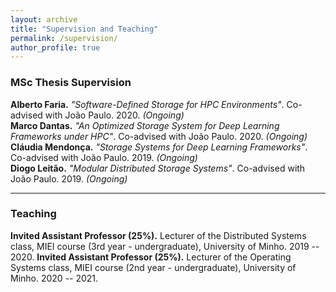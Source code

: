 ```yaml
---
layout: archive
title: "Supervision and Teaching" 
permalink: /supervision/
author_profile: true
---
```


### MSc Thesis Supervision
**Alberto Faria.** *"Software-Defined Storage for HPC Environments"*. Co-advised with João Paulo. 2020. *(Ongoing)*    
**Marco Dantas.** *"An Optimized Storage System for Deep Learning Frameworks under HPC"*. Co-advised with João Paulo. 2020. *(Ongoing)*    
**Cláudia Mendonça.** *"Storage Systems for Deep Learning Frameworks"*. Co-advised with João Paulo. 2019. *(Ongoing)*    
**Diogo Leitão.** *"Modular Distributed Storage Systems"*. Co-advised with João Paulo. 2019. *(Ongoing)*


***

### Teaching 
**Invited Assistant Professor (25%).** Lecturer of the Distributed Systems class, MIEI course (3rd year - undergraduate), University of Minho. 2019 -- 2020.
**Invited Assistant Professor (25%).** Lecturer of the Operating Systems class, MIEI course (2nd year - undergraduate), University of Minho. 2020 -- 2021.
